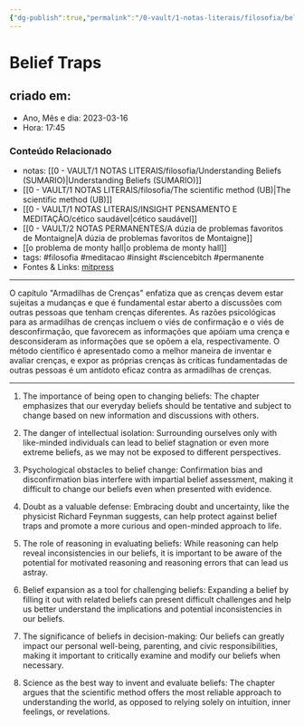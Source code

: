 ```yaml
---
{"dg-publish":true,"permalink":"/0-vault/1-notas-literais/filosofia/belief-traps/","title":"Belief Traps","tags":["filosofia","meditacao","insight","sciencebitch","permanente"],"dgHomeLink":true,"dgShowLocalGraph":true,"dgShowFileTree":true,"dgEnableSearch":true,"noteIcon":""}
---
```



# Belief Traps

## criado em: 

- Ano, Mês e dia: 2023-03-16
- Hora: 17:45

### Conteúdo Relacionado

- notas: [[0 - VAULT/1 NOTAS LITERAIS/filosofia/Understanding Beliefs (SUMARIO)\|Understanding Beliefs (SUMARIO)]]
- [[0 - VAULT/1 NOTAS LITERAIS/filosofia/The scientific method (UB)\|The scientific method (UB)]]
- [[0 - VAULT/1 NOTAS LITERAIS/INSIGHT PENSAMENTO E MEDITAÇÃO/cético saudável\|cético saudável]]
- [[0 - VAULT/2 NOTAS PERMANENTES/A dúzia de problemas favoritos de Montaigne\|A dúzia de problemas favoritos de Montaigne]]
- [[o problema de monty hall\|o problema de monty hall]]
- tags: #filosofia #meditacao #insight #sciencebitch #permanente
- Fontes & Links: [mitpress](https://mitpress.mit.edu/9780262526432/understanding-beliefs/)
---

O capítulo "Armadilhas de Crenças" enfatiza que as crenças devem estar sujeitas a mudanças e que é fundamental estar aberto a discussões com outras pessoas que tenham crenças diferentes. As razões psicológicas para as armadilhas de crenças incluem o viés de confirmação e o viés de desconfirmação, que favorecem as informações que apóiam uma crença e desconsideram as informações que se opõem a ela, respectivamente. O método científico é apresentado como a melhor maneira de inventar e avaliar crenças, e expor as próprias crenças às críticas fundamentadas de outras pessoas é um antídoto eficaz contra as armadilhas de crenças.

---

1. The importance of being open to changing beliefs: The chapter emphasizes that our everyday beliefs should be tentative and subject to change based on new information and discussions with others.

2. The danger of intellectual isolation: Surrounding ourselves only with like-minded individuals can lead to belief stagnation or even more extreme beliefs, as we may not be exposed to different perspectives.

3. Psychological obstacles to belief change: Confirmation bias and disconfirmation bias interfere with impartial belief assessment, making it difficult to change our beliefs even when presented with evidence.

4. Doubt as a valuable defense: Embracing doubt and uncertainty, like the physicist Richard Feynman suggests, can help protect against belief traps and promote a more curious and open-minded approach to life.

5. The role of reasoning in evaluating beliefs: While reasoning can help reveal inconsistencies in our beliefs, it is important to be aware of the potential for motivated reasoning and reasoning errors that can lead us astray.

6. Belief expansion as a tool for challenging beliefs: Expanding a belief by filling it out with related beliefs can present difficult challenges and help us better understand the implications and potential inconsistencies in our beliefs.

7. The significance of beliefs in decision-making: Our beliefs can greatly impact our personal well-being, parenting, and civic responsibilities, making it important to critically examine and modify our beliefs when necessary.

8. Science as the best way to invent and evaluate beliefs: The chapter argues that the scientific method offers the most reliable approach to understanding the world, as opposed to relying solely on intuition, inner feelings, or revelations.